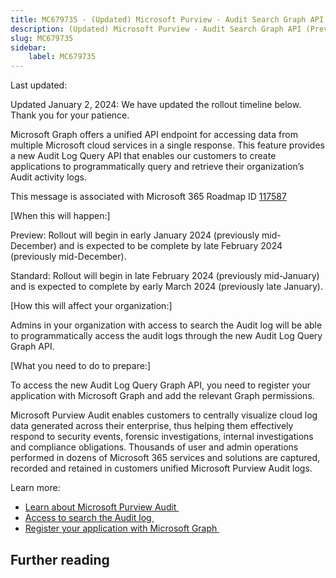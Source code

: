 ```yaml
---
title: MC679735 - (Updated) Microsoft Purview - Audit Search Graph API (Preview)
description: (Updated) Microsoft Purview - Audit Search Graph API (Preview)
slug: MC679735
sidebar:
    label: MC679735
---
```



Last updated: 

<p>Updated January 2, 2024: We have updated the rollout timeline below. Thank you for your patience.</p><p>Microsoft Graph offers a unified API endpoint for accessing data from multiple Microsoft cloud services in a single response. This feature provides a new Audit Log Query API that enables our customers to create applications to programmatically query and retrieve their organization’s Audit activity logs.&nbsp;<br></p><p></p>
<p>This message is associated with Microsoft 365 Roadmap ID <a href="https://www.microsoft.com/microsoft-365/roadmap?filters=&amp;searchterms=117587" target="_blank">117587</a></p>
<p>[When this will happen:]</p><p>Preview: Rollout will begin in early January 2024 (previously mid-December) and is expected to be complete by late February 2024 (previously mid-December).</p><p>Standard: Rollout will begin in late February 2024 (previously mid-January) and is expected to complete by early March 2024 (previously late January).</p>

<p>[How this will affect your organization:]</p>

<p>Admins in your organization with access to search the Audit log will be able to programmatically access the audit logs through the new Audit Log Query Graph API.</p>
<p>[What you need to do to prepare:]</p>
<p>To access the new Audit Log Query Graph API, you need to register your application with Microsoft Graph and add the relevant Graph permissions.</p><p>Microsoft Purview Audit enables customers to centrally visualize cloud log data generated across their enterprise, thus helping them effectively respond to security events, forensic investigations, internal investigations and compliance obligations. Thousands of user and admin operations performed in dozens of Microsoft 365 services and solutions are captured, recorded and retained in customers unified Microsoft Purview Audit logs.&nbsp;<br></p><p>Learn more: </p><ul><li><a href="https://learn.microsoft.com/purview/audit-solutions-overview" target="_blank">Learn about Microsoft Purview Audit&nbsp;</a></li><li><a href="https://learn.microsoft.com/purview/audit-standard-setup#step-2-assign-permissions-to-search-the-audit-log" target="_blank">Access to search the Audit log&nbsp;</a><br></li><li><a href="https://learn.microsoft.com/graph/use-the-api" target="_blank">Register your application with Microsoft Graph&nbsp;</a></li></ul><p></p>

## Further reading

